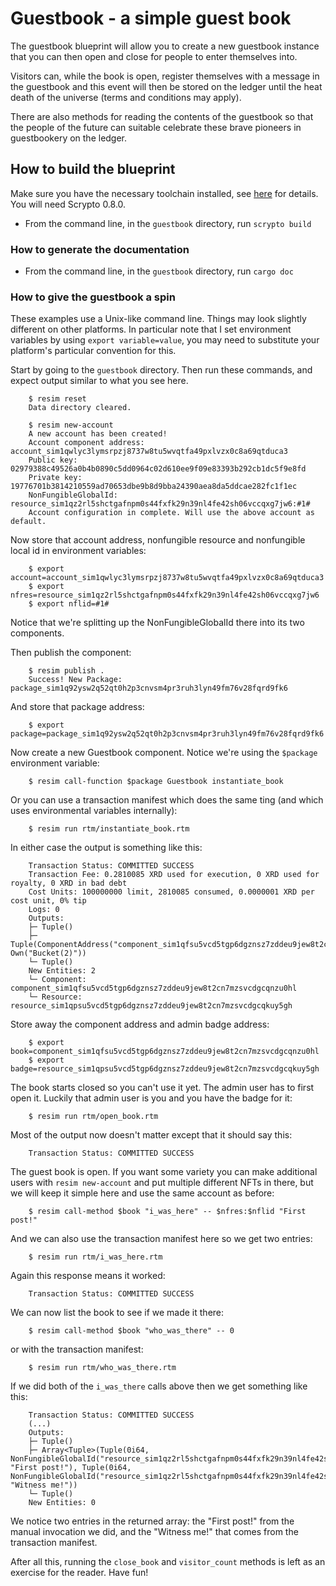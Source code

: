 # Guestbook - a simple guest book

The guestbook blueprint will allow you to create a new guestbook
instance that you can then open and close for people to enter
themselves into.

Visitors can, while the book is open, register themselves with a
message in the guestbook and this event will then be stored on the
ledger until the heat death of the universe (terms and conditions may
apply).

There are also methods for reading the contents of the guestbook so
that the people of the future can suitable celebrate these brave
pioneers in guestbookery on the ledger.

## How to build the blueprint
Make sure you have the necessary toolchain installed, see
[here](https://docs-babylon.radixdlt.com/main/getting-started-developers/getting-started-developers.html)
for details. You will need Scrypto 0.8.0.
- From the command line, in the `guestbook` directory, run `scrypto build`

### How to generate the documentation
- From the command line, in the `guestbook` directory, run `cargo doc`

### How to give the guestbook a spin

These examples use a Unix-like command line. Things may look slightly
different on other platforms. In particular note that I set
environment variables by using `export variable=value`, you may need
to substitute your platform's particular convention for this.

Start by going to the `guestbook` directory. Then run these commands,
and expect output similar to what you see here.

        $ resim reset
        Data directory cleared.
        
        $ resim new-account
        A new account has been created!
        Account component address: account_sim1qwlyc3lymsrpzj8737w8tu5wvqtfa49pxlvzx0c8a69qtduca3
        Public key: 02979388c49526a0b4b0890c5dd0964c02d610ee9f09e83393b292cb1dc5f9e8fd
        Private key: 19776701b3814210559ad70653dbe9b8d9bba24390aea8da5ddcae282fc1f1ec
        NonFungibleGlobalId: resource_sim1qz2rl5shctgafnpm0s44fxfk29n39nl4fe42sh06vccqxg7jw6:#1#
        Account configuration in complete. Will use the above account as default.

Now store that account address, nonfungible resource and nonfungible
local id in environment variables:

        $ export account=account_sim1qwlyc3lymsrpzj8737w8tu5wvqtfa49pxlvzx0c8a69qtduca3
        $ export nfres=resource_sim1qz2rl5shctgafnpm0s44fxfk29n39nl4fe42sh06vccqxg7jw6
        $ export nflid=#1#

Notice that we're splitting up the NonFungibleGlobalId there into its two components.

Then publish the component:

        $ resim publish .
        Success! New Package: package_sim1q92ysw2q52qt0h2p3cnvsm4pr3ruh3lyn49fm76v28fqrd9fk6

And store that package address:

        $ export package=package_sim1q92ysw2q52qt0h2p3cnvsm4pr3ruh3lyn49fm76v28fqrd9fk6

Now create a new Guestbook component. Notice we're using the
`$package` environment variable:

        $ resim call-function $package Guestbook instantiate_book

Or you can use a transaction manifest which does the same ting (and
which uses environmental variables internally):

        $ resim run rtm/instantiate_book.rtm

In either case the output is something like this:

        Transaction Status: COMMITTED SUCCESS
        Transaction Fee: 0.2810085 XRD used for execution, 0 XRD used for royalty, 0 XRD in bad debt
        Cost Units: 100000000 limit, 2810085 consumed, 0.0000001 XRD per cost unit, 0% tip
        Logs: 0
        Outputs:
        ├─ Tuple()
        ├─ Tuple(ComponentAddress("component_sim1qfsu5vcd5tgp6dgznsz7zddeu9jew8t2cn7mzsvcdgcqnzu0hl"), Own("Bucket(2)"))
        └─ Tuple()
        New Entities: 2
        └─ Component: component_sim1qfsu5vcd5tgp6dgznsz7zddeu9jew8t2cn7mzsvcdgcqnzu0hl
        └─ Resource: resource_sim1qpsu5vcd5tgp6dgznsz7zddeu9jew8t2cn7mzsvcdgcqkuy5gh

Store away the component address and admin badge address:

        $ export book=component_sim1qfsu5vcd5tgp6dgznsz7zddeu9jew8t2cn7mzsvcdgcqnzu0hl
        $ export badge=resource_sim1qpsu5vcd5tgp6dgznsz7zddeu9jew8t2cn7mzsvcdgcqkuy5gh

The book starts closed so you can't use it yet. The admin user has to
first open it. Luckily that admin user is you and you have the badge
for it:

        $ resim run rtm/open_book.rtm 

Most of the output now doesn't matter except that it should say this:

        Transaction Status: COMMITTED SUCCESS

The guest book is open. If you want some variety you can make
additional users with `resim new-account` and put multiple different
NFTs in there, but we will keep it simple here and use the same
account as before:

        $ resim call-method $book "i_was_here" -- $nfres:$nflid "First post!"

And we can also use the transaction manifest here so we get two
entries:

        $ resim run rtm/i_was_here.rtm 

Again this response means it worked:

        Transaction Status: COMMITTED SUCCESS

We can now list the book to see if we made it there:

        $ resim call-method $book "who_was_there" -- 0

or with the transaction manifest:

        $ resim run rtm/who_was_there.rtm 

If we did both of the `i_was_there` calls above then we get something
like this:

        Transaction Status: COMMITTED SUCCESS
	    (...)
        Outputs:
        ├─ Tuple()
        ├─ Array<Tuple>(Tuple(0i64, NonFungibleGlobalId("resource_sim1qz2rl5shctgafnpm0s44fxfk29n39nl4fe42sh06vccqxg7jw6:#1#"), "First post!"), Tuple(0i64, NonFungibleGlobalId("resource_sim1qz2rl5shctgafnpm0s44fxfk29n39nl4fe42sh06vccqxg7jw6:#1#"), "Witness me!"))
        └─ Tuple()
        New Entities: 0

We notice two entries in the returned array: the "First post!" from
the manual invocation we did, and the "Witness me!" that comes from
the transaction manifest.

After all this, running the `close_book` and `visitor_count` methods
is left as an exercise for the reader. Have fun!

